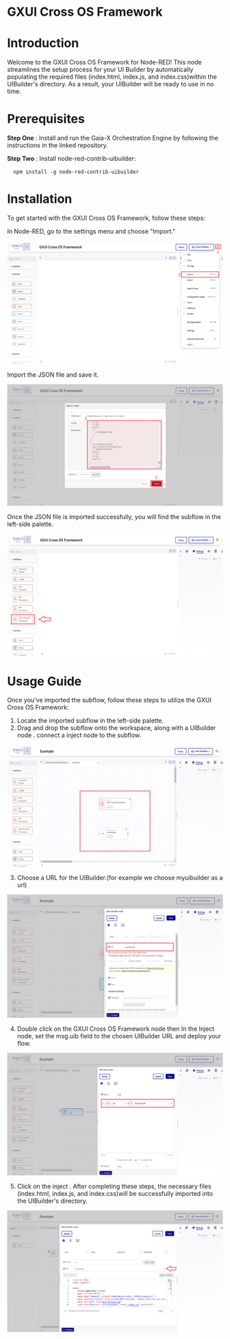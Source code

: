 # GXUI Cross OS Framework

# Introduction

Welcome to the GXUI Cross OS Framework for Node-RED! This node streamlines the setup process for your UI Builder by automatically populating the required files (index.html, index.js, and index.css)within the UIBuilder's directory. As a result, your UIBuilder will be ready to use in no time.

# Prerequisites

**Step One** :
Install and run the Gaia-X Orchestration Engine by following the instructions in the linked repository.

**Step Two** :
Install node-red-contrib-uibuilder:

      npm install -g node-red-contrib-uibuilder

# Installation
To get started with the GXUI Cross OS Framework, follow these steps:

In Node-RED, go to the settings menu and choose "Import."

![Iinstalling step1](./images/installstep1.png)


Import the JSON file and save it.

![installing step2](./images/installstep2.png)

Once the JSON file is imported successfully, you will find the subflow in the left-side palette.

![installing step3](./images/installedcomplete.png)


# Usage Guide

Once you've imported the subflow, follow these steps to utilize the GXUI Cross OS Framework:

1. Locate the imported subflow in the left-side palette.
2. Drag and drop the subflow onto the workspace, along with a UIBuilder node . connect a inject node to the subflow.

![Usage Examlples step1](./images/example1.png)

3. Choose a URL for the UIBuilder.(for example we choose myuibuilder as a url)

![Usage Examlples step2](./images/example2.png)

4. Double click on the GXUI Cross OS Framework node then In the Inject node, set the msg.uib field to the chosen UIBuilder URL and deploy your flow.

![Usage Examlples step3](./images/example3.png)

5. Click on the inject . After completing these steps, the necessary files (index.html, index.js, and index.css)will be successfully imported into the UIBuilder's directory.

![Usage Examlples step4](./images/example4.png)
